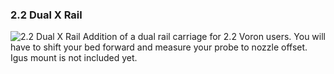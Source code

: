 ### 2.2 Dual X Rail ###
![2.2 Dual X Rail](https://i.imgur.com/JkANveQ.png)
Addition of a dual rail carriage for 2.2 Voron users. You will have to shift your bed forward and measure your probe to nozzle offset. Igus mount is not included yet.
